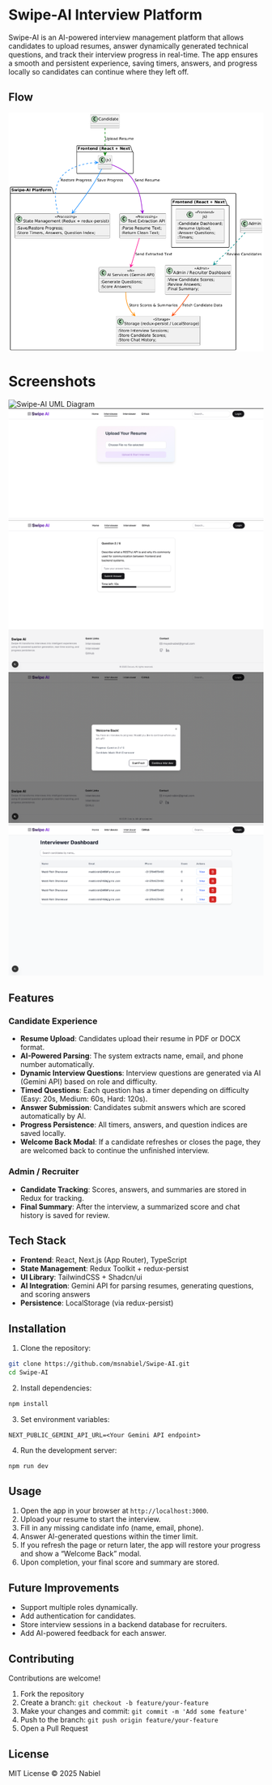 # Swipe-AI Interview Platform

Swipe-AI is an AI-powered interview management platform that allows candidates to upload resumes, answer dynamically generated technical questions, and track their interview progress in real-time. The app ensures a smooth and persistent experience, saving timers, answers, and progress locally so candidates can continue where they left off.

## Flow
![Swipe-AI UML Diagram](/public/swipe-flow.png)
# Screenshots
![Swipe-AI UML Diagram](/public/homepage.png)
![Swipe-AI UML Diagram](/public/resume_upload.png)
![Swipe-AI UML Diagram](/public/questions.png)
![Swipe-AI UML Diagram](/public/welcomeback.png)    
![Swipe-AI UML Diagram](/public/dashboard.png)

## **Features**

### **Candidate Experience**

* **Resume Upload**: Candidates upload their resume in PDF or DOCX format.
* **AI-Powered Parsing**: The system extracts name, email, and phone number automatically.
* **Dynamic Interview Questions**: Interview questions are generated via AI (Gemini API) based on role and difficulty.
* **Timed Questions**: Each question has a timer depending on difficulty (Easy: 20s, Medium: 60s, Hard: 120s).
* **Answer Submission**: Candidates submit answers which are scored automatically by AI.
* **Progress Persistence**: All timers, answers, and question indices are saved locally.
* **Welcome Back Modal**: If a candidate refreshes or closes the page, they are welcomed back to continue the unfinished interview.

### **Admin / Recruiter**

* **Candidate Tracking**: Scores, answers, and summaries are stored in Redux for tracking.
* **Final Summary**: After the interview, a summarized score and chat history is saved for review.



## **Tech Stack**

* **Frontend**: React, Next.js (App Router), TypeScript
* **State Management**: Redux Toolkit + redux-persist
* **UI Library**: TailwindCSS + Shadcn/ui
* **AI Integration**: Gemini API for parsing resumes, generating questions, and scoring answers
* **Persistence**: LocalStorage (via redux-persist)



## **Installation**

1. Clone the repository:

```bash
git clone https://github.com/msnabiel/Swipe-AI.git
cd Swipe-AI
```

2. Install dependencies:

```bash
npm install
```

3. Set environment variables:

```env
NEXT_PUBLIC_GEMINI_API_URL=<Your Gemini API endpoint>
```

4. Run the development server:

```bash
npm run dev
```



## **Usage**

1. Open the app in your browser at `http://localhost:3000`.
2. Upload your resume to start the interview.
3. Fill in any missing candidate info (name, email, phone).
4. Answer AI-generated questions within the timer limit.
5. If you refresh the page or return later, the app will restore your progress and show a “Welcome Back” modal.
6. Upon completion, your final score and summary are stored.



## **Future Improvements**

* Support multiple roles dynamically.
* Add authentication for candidates.
* Store interview sessions in a backend database for recruiters.
* Add AI-powered feedback for each answer.



## **Contributing**

Contributions are welcome!

1. Fork the repository
2. Create a branch: `git checkout -b feature/your-feature`
3. Make your changes and commit: `git commit -m 'Add some feature'`
4. Push to the branch: `git push origin feature/your-feature`
5. Open a Pull Request



## **License**

MIT License © 2025 Nabiel


